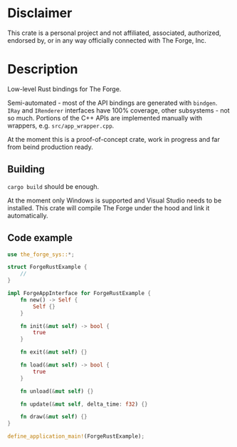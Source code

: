 # Disclaimer

This crate is a personal project and not affiliated, associated, authorized, endorsed by, or in any way officially connected with The Forge, Inc.

# Description
Low-level Rust bindings for The Forge.

Semi-automated - most of the API bindings are generated with `bindgen`. `IRay` and `IRenderer` interfaces have 100% coverage, other subsystems - not so much. Portions of the C++ APIs are implemented manually with wrappers, e.g. `src/app_wrapper.cpp`.

At the moment this is a proof-of-concept crate, work in progress and far from beind production ready.

## Building

`cargo build` should be enough.

At the moment only Windows is supported and Visual Studio needs to be installed. This crate will compile The Forge under the hood and link it automatically.

## Code example

```rust
use the_forge_sys::*;

struct ForgeRustExample {
    //
}

impl ForgeAppInterface for ForgeRustExample {
    fn new() -> Self {
        Self {}
    }

    fn init(&mut self) -> bool {
        true
    }

    fn exit(&mut self) {}

    fn load(&mut self) -> bool {
        true
    }

    fn unload(&mut self) {}

    fn update(&mut self, delta_time: f32) {}

    fn draw(&mut self) {}
}

define_application_main!(ForgeRustExample);
```
